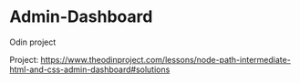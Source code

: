 # Admin-Dashboard
Odin project

Project: https://www.theodinproject.com/lessons/node-path-intermediate-html-and-css-admin-dashboard#solutions